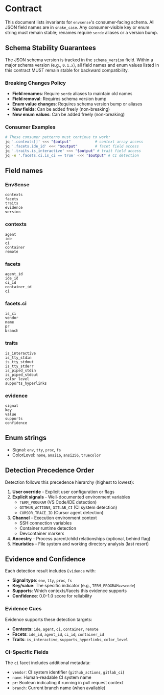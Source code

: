 # Contract

This document lists invariants for `envsense`'s consumer‑facing schema. All JSON
field names are in `snake_case`. Any consumer‑visible key or enum string must
remain stable; renames require `serde` aliases or a version bump.

## Schema Stability Guarantees

The JSON schema version is tracked in the `schema_version` field. Within a major
schema version (e.g., `0.1.x`), all field names and enum values listed in this
contract MUST remain stable for backward compatibility.

### Breaking Changes Policy

- **Field renames**: Require `serde` aliases to maintain old names
- **Field removal**: Requires schema version bump
- **Enum value changes**: Requires schema version bump or aliases
- **New fields**: Can be added freely (non-breaking)
- **New enum values**: Can be added freely (non-breaking)

### Consumer Examples

```bash
# These consumer patterns must continue to work:
jq '.contexts[]' <<< "$output"           # context array access
jq '.facets.ide_id' <<< "$output"        # facet field access
jq '.traits.is_interactive' <<< "$output" # trait field access
jq -e '.facets.ci.is_ci == true' <<< "$output" # CI detection
```

## Field names

### EnvSense

```
contexts
facets
traits
evidence
version
```

### contexts

```
agent
ide
ci
container
remote
```

### facets

```
agent_id
ide_id
ci_id
container_id
ci
```

### facets.ci

```
is_ci
vendor
name
pr
branch
```

### traits

```
is_interactive
is_tty_stdin
is_tty_stdout
is_tty_stderr
is_piped_stdin
is_piped_stdout
color_level
supports_hyperlinks
```

### evidence

```
signal
key
value
supports
confidence
```

## Enum strings

- Signal: `env`, `tty`, `proc`, `fs`
- ColorLevel: `none`, `ansi16`, `ansi256`, `truecolor`

## Detection Precedence Order

Detection follows this precedence hierarchy (highest to lowest):

1. **User override** - Explicit user configuration or flags
2. **Explicit signals** - Well-documented environment variables
   - `TERM_PROGRAM` (VS Code/IDE detection)
   - `GITHUB_ACTIONS`, `GITLAB_CI` (CI system detection)
   - `CURSOR_TRACE_ID` (Cursor agent detection)
3. **Channel** - Execution environment context
   - SSH connection variables
   - Container runtime detection
   - Devcontainer markers
4. **Ancestry** - Process parent/child relationships (optional, behind flag)
5. **Heuristics** - File system and working directory analysis (last resort)

## Evidence and Confidence

Each detection result includes `Evidence` with:

- **Signal type**: `env`, `tty`, `proc`, `fs`
- **Key/value**: The specific indicator (e.g., `TERM_PROGRAM=vscode`)
- **Supports**: Which contexts/facets this evidence supports
- **Confidence**: 0.0-1.0 score for reliability

### Evidence Cues

Evidence supports these detection targets:

- **Contexts**: `ide`, `agent`, `ci`, `container`, `remote`
- **Facets**: `ide_id`, `agent_id`, `ci_id`, `container_id`
- **Traits**: `is_interactive`, `supports_hyperlinks`, `color_level`

### CI-Specific Fields

The `ci` facet includes additional metadata:

- `vendor`: CI system identifier (`github_actions`, `gitlab_ci`)
- `name`: Human-readable CI system name
- `pr`: Boolean indicating if running in pull request context
- `branch`: Current branch name (when available)

